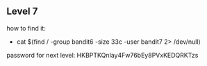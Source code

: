## Level 7 

how to find it:
* cat $(find /  -group bandit6 -size 33c -user bandit7 2> /dev/null)

password for next level: HKBPTKQnIay4Fw76bEy8PVxKEDQRKTzs